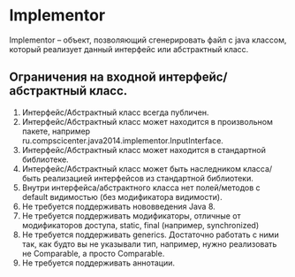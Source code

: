 # Implementor
Implementor – объект, позволяющий сгенерировать файл с java классом, который реализует данный интерфейс или абстрактный класс.

## Ограничения на входной интерфейс/абстрактный класс.
1) Интерфейс/Абстрактный класс всегда публичен.
2) Интерфейс/Абстрактный класс может находится в произвольном пакете, например ru.compscicenter.java2014.implementor.InputInterface.
3) Интерфейс/Абстрактный класс может находится в стандартной библиотеке.
4) Интерфейс/Абстрактный класс может быть наследником класса/быть реализацией интерфейсов из стандартной библиотеки.
5) Внутри интерфейса/абстрактного класса нет полей/методов с default видимостью (без модификатора видимости).
6) Не требуется поддерживать нововведения Java 8.
7) Не требуется поддерживать модификаторы, отличные от модификаторов доступа, static, final (например, synchronized)
8) Не требуется поддерживать generics. Достаточно работать с ними так, как будто вы не указывали тип, например, нужно реализовать не Comparable<T>, а просто Comparable.
9) Не требуется поддерживать аннотации.
